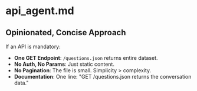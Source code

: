 # api_agent.md

## Opinionated, Concise Approach
If an API is mandatory:
- **One GET Endpoint**: `/questions.json` returns entire dataset.
- **No Auth, No Params**: Just static content.
- **No Pagination**: The file is small. Simplicity > complexity.
- **Documentation**: One line: "GET /questions.json returns the conversation data."
 